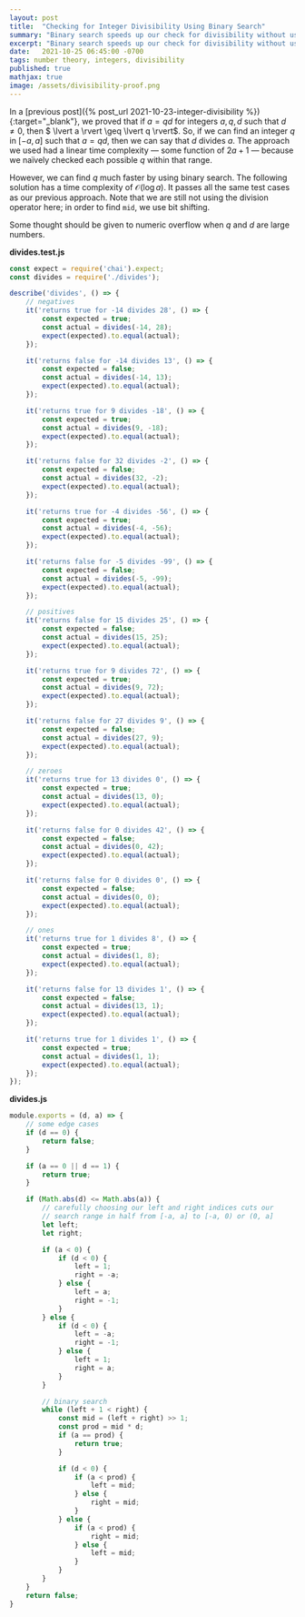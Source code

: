 ```yaml
---
layout: post
title:  "Checking for Integer Divisibility Using Binary Search"
summary: "Binary search speeds up our check for divisibility without using the division operator or the remainder operator"
excerpt: "Binary search speeds up our check for divisibility without using the division operator or the remainder operator"
date:   2021-10-25 06:45:00 -0700
tags: number theory, integers, divisibility
published: true
mathjax: true
image: /assets/divisibility-proof.png
---
```


In a [previous post]({% post_url 2021-10-23-integer-divisibility %}){:target="_blank"}, we proved that if $a = qd$ for integers $a, q, d$ such that $d \neq 0$, then $ \lvert a \rvert \geq \lvert q \rvert$.  So, if we can find an integer $q$ in $[-a, a]$ such that $a = qd$, then we can say that $d$ divides $a$.  The approach we used had a linear time complexity &mdash; some function of $2a + 1$ &mdash; because we naïvely checked each possible $q$ within that range.

However, we can find $q$ much faster by using binary search.  The following solution has a time complexity of $\mathcal{O}(\log a)$.  It passes all the same test cases as our previous approach. Note that we are still not using the division operator here; in order to find `mid`, we use bit shifting.

Some thought should be given to numeric overflow when $q$ and $d$ are large numbers.

**divides.test.js**
```javascript
const expect = require('chai').expect;
const divides = require('./divides');

describe('divides', () => {
    // negatives
    it('returns true for -14 divides 28', () => {
        const expected = true;
        const actual = divides(-14, 28);
        expect(expected).to.equal(actual);
    });

    it('returns false for -14 divides 13', () => {
        const expected = false;
        const actual = divides(-14, 13);
        expect(expected).to.equal(actual);
    });

    it('returns true for 9 divides -18', () => {
        const expected = true;
        const actual = divides(9, -18);
        expect(expected).to.equal(actual);
    });

    it('returns false for 32 divides -2', () => {
        const expected = false;
        const actual = divides(32, -2);
        expect(expected).to.equal(actual);
    });

    it('returns true for -4 divides -56', () => {
        const expected = true;
        const actual = divides(-4, -56);
        expect(expected).to.equal(actual);
    });

    it('returns false for -5 divides -99', () => {
        const expected = false;
        const actual = divides(-5, -99);
        expect(expected).to.equal(actual);
    });

    // positives
    it('returns false for 15 divides 25', () => {
        const expected = false;
        const actual = divides(15, 25);
        expect(expected).to.equal(actual);
    });

    it('returns true for 9 divides 72', () => {
        const expected = true;
        const actual = divides(9, 72);
        expect(expected).to.equal(actual);
    });

    it('returns false for 27 divides 9', () => {
        const expected = false;
        const actual = divides(27, 9);
        expect(expected).to.equal(actual);
    });

    // zeroes
    it('returns true for 13 divides 0', () => {
        const expected = true;
        const actual = divides(13, 0);
        expect(expected).to.equal(actual);
    });

    it('returns false for 0 divides 42', () => {
        const expected = false;
        const actual = divides(0, 42);
        expect(expected).to.equal(actual);
    });

    it('returns false for 0 divides 0', () => {
        const expected = false;
        const actual = divides(0, 0);
        expect(expected).to.equal(actual);
    });

    // ones
    it('returns true for 1 divides 8', () => {
        const expected = true;
        const actual = divides(1, 8);
        expect(expected).to.equal(actual);
    });

    it('returns false for 13 divides 1', () => {
        const expected = false;
        const actual = divides(13, 1);
        expect(expected).to.equal(actual);
    });

    it('returns true for 1 divides 1', () => {
        const expected = true;
        const actual = divides(1, 1);
        expect(expected).to.equal(actual);
    });
});
```

**divides.js**
```javascript
module.exports = (d, a) => {
    // some edge cases
    if (d == 0) {
        return false;
    }

    if (a == 0 || d == 1) {
        return true;
    }

    if (Math.abs(d) <= Math.abs(a)) {
        // carefully choosing our left and right indices cuts our
        // search range in half from [-a, a] to [-a, 0) or (0, a]
        let left;
        let right;

        if (a < 0) {
            if (d < 0) {
                left = 1;
                right = -a;
            } else {
                left = a;
                right = -1;
            }
        } else {
            if (d < 0) {
                left = -a;
                right = -1;
            } else {
                left = 1;
                right = a;
            }
        }

        // binary search
        while (left + 1 < right) {
            const mid = (left + right) >> 1;
            const prod = mid * d;
            if (a == prod) {
                return true;
            }

            if (d < 0) {
                if (a < prod) {
                    left = mid;
                } else {
                    right = mid;
                }
            } else {
                if (a < prod) {
                    right = mid;
                } else {
                    left = mid;
                }
            }
        }
    }
    return false;
}
```
